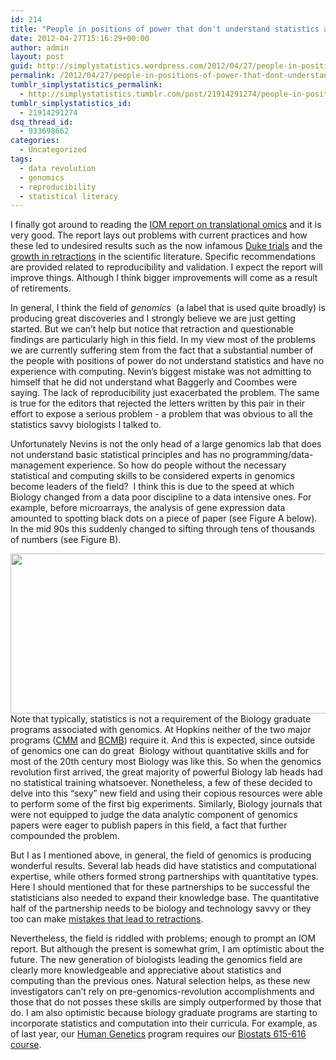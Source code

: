 ```yaml
---
id: 214
title: "People in positions of power that don't understand statistics are a big problem for genomics"
date: 2012-04-27T15:16:29+00:00
author: admin
layout: post
guid: http://simplystatistics.wordpress.com/2012/04/27/people-in-positions-of-power-that-dont-understand
permalink: /2012/04/27/people-in-positions-of-power-that-dont-understand/
tumblr_simplystatistics_permalink:
  - http://simplystatistics.tumblr.com/post/21914291274/people-in-positions-of-power-that-dont-understand
tumblr_simplystatistics_id:
  - 21914291274
dsq_thread_id:
  - 933698662
categories:
  - Uncategorized
tags:
  - data revolution
  - genomics
  - reproducibility
  - statistical literacy
---
```

<p class="p1">
  I finally got around to reading the <a href="http://www.iom.edu/Reports/2012/Evolution-of-Translational-Omics.aspx" target="_blank">IOM report on translational omics</a> and it is very good. The report lays out problems with current practices and how these led to undesired results such as the now infamous <a href="http://simplystatistics.tumblr.com/post/18378666076/the-duke-saga-starter-set" target="_blank">Duke trials</a> and the <a href="http://online.wsj.com/article/SB10001424052702303627104576411850666582080.html" target="_blank">growth in retractions</a> in the scientific literature. Specific recommendations are provided related to reproducibility and validation. I expect the report will improve things. Although I think bigger improvements will come as a result of retirements.
</p>

<p class="p1">
  In general, I think the field of <em>genomics</em>  (a label that is used quite broadly) is producing great discoveries and I strongly believe we are just getting started. But we can&#8217;t help but notice that retraction and questionable findings are particularly high in this field. In my view most of the problems we are currently suffering stem from the fact that a substantial number of the people with positions of power do not understand statistics and have no experience with computing. Nevin&#8217;s biggest mistake was not admitting to himself that he did not understand what Baggerly and Coombes were saying. The l<span>ack of reproducibility just exacerbated </span><span>the problem. </span>The same is true for the editors that rejected the letters written by this pair in their effort to expose a serious problem - a problem that was obvious to all the statistics savvy biologists I talked to.
</p>

<p class="p1">
  Unfortunately Nevins is not the only head of a large genomics lab that does not understand basic statistical principles and has no programming/data-management experience. So how do people without the necessary statistical and computing skills to be considered experts in genomics become leaders of the field?  I think this is due to the speed at which Biology changed from a data poor discipline to a data intensive ones. For example, before microarrays, the analysis of gene expression data amounted to spotting black dots on a piece of paper (see Figure A below). In the mid 90s this suddenly changed to sifting through tens of thousands of numbers (see Figure B).
</p>

<p class="p1">
  <img height="256" src="http://rafalab.jhsph.edu/simplystats/expression.jpg" width="583" />Note that typically, statistics is not a requirement of the Biology graduate programs associated with genomics. At Hopkins neither of the two major programs (<a href="http://cmm.jhu.edu/index.php?title=Home" target="_blank">CMM</a> and <a href="http://biolchem.bs.jhmi.edu/bcmb/Pages/index.aspx" target="_blank">BCMB</a>) require it. And this is expected, since outside of genomics one can do great  Biology without quantitative skills and for most of the 20th century most Biology was like this. So when the genomics revolution first arrived, the great majority of powerful Biology lab heads had no statistical training whatsoever. Nonetheless, a few of these decided to delve into this &#8220;sexy&#8221; new field and using their copious resources were able to perform some of the first big experiments. Similarly, Biology journals that were not equipped to judge the data analytic component of genomics papers were eager to publish papers in this field, a fact that further compounded the problem.
</p>

<p class="p1">
  But I as I mentioned above, in general, the field of genomics is producing wonderful results. Several lab heads did have statistics and computational expertise, while others formed strong partnerships with quantitative types. Here I should mentioned that for these partnerships to be successful the statisticians also needed to expand their knowledge base. The quantitative half of the partnership needs to be biology and technology savvy or they too can make <a href="http://retractionwatch.wordpress.com/2011/07/21/sebastiani-group-retracts-genetics-of-aging-study-from-science/" target="_blank">mistakes that lead to retractions</a>. 
</p>

<p class="p1">
  Nevertheless, the field is riddled with problems; enough to prompt an IOM report. But although the present is somewhat grim, I am optimistic about the future. The new generation of biologists leading the genomics field are clearly more knowledgeable and appreciative about statistics and computing than the previous ones. Natural selection helps, as these new investigators can&#8217;t rely on pre-genomics-revolution accomplishments and those that do not posses these skills are simply outperformed by those that do. I am also optimistic because biology graduate programs are starting to incorporate statistics and computation into their curricula. For example, as of last year, our <a href="http://humangenetics.jhmi.edu/" target="_blank">Human Genetics</a> program requires our <a href="http://biostat.jhsph.edu/~iruczins/teaching/140.615/info.html" target="_blank">Biostats 615-616 course</a>. 
</p>